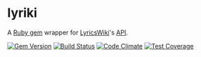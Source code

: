 # lyriki

A [Ruby gem](http://rubygems.org/gems/lyriki) wrapper for [LyricsWiki](http://lyrics.wikia.com)'s [API](http://lyrics.wikia.com/LyricWiki:API).

[![Gem Version](https://badge.fury.io/rb/lyriki.svg)](http://badge.fury.io/rb/lyriki)
[![Build Status](https://travis-ci.org/alxndr/lyriki.png?branch=master)](https://travis-ci.org/alxndr/lyriki)
[![Code Climate](https://codeclimate.com/github/alxndr/lyriki.png)](https://codeclimate.com/github/alxndr/lyriki)
[![Test Coverage](https://codeclimate.com/github/alxndr/lyriki/badges/coverage.svg)](https://codeclimate.com/github/alxndr/lyriki)
